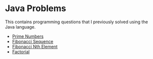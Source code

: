 # Java Problems

This contains programming questions that I previously solved using the Java language.

- [Prime Numbers](src/prime_number)
- [Fibonacci Sequence](src/fibonacci_sequence)
- [Fibonacci Nth Element](src/fibonacci_nth)
- [Factorial](src/factorial)
